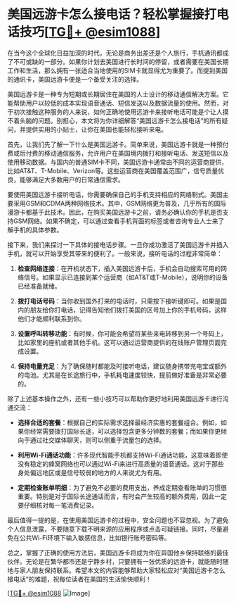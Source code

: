 # 美国远游卡怎么接电话？轻松掌握接打电话技巧[[TG💪+ @esim1088](https://t.me/s/esim1088)]

在当今这个全球化日益加深的时代，无论是商务出差还是个人旅行，手机通讯都成了不可或缺的一部分。如果你计划去美国进行长时间的停留，或者需要在美国长期工作和生活，那么拥有一张适合当地使用的SIM卡就显得尤为重要了。而提到美国的通讯卡，美国远游卡便是一个备受关注的选择。

美国远游卡是一种专为短期或长期居住在美国的人士设计的移动通信解决方案。它能帮助用户以较低的成本实现语音通话、短信发送以及数据流量的使用。然而，对于初次接触这种服务的人来说，如何正确地使用远游卡来接听电话可能是个让人摸不着头脑的问题。别担心，本文将为你详细解答“美国远游卡怎么接电话”的所有疑问，并提供实用的小贴士，让你在美国也能轻松接听来电。

首先，让我们先了解一下什么是美国远游卡。简单来说，美国远游卡就是一种预付费或后付费的移动通信服务，允许用户在美国境内拨打和接听电话、发送短信以及使用移动数据。与国内的普通SIM卡不同，美国远游卡通常由不同的运营商提供，比如AT&T、T-Mobile、Verizon等。这些运营商在美国覆盖范围广，信号质量优良，能够满足大多数用户的日常通信需求。

要使用美国远游卡接听电话，你需要确保自己的手机支持相应的网络制式。美国主要采用GSM和CDMA两种网络技术。其中，GSM网络更为普及，几乎所有的国际漫游卡都基于此技术。因此，在购买美国远游卡之前，请务必确认你的手机是否支持GSM网络。如果不确定，可以通过查看手机背面的标签或者咨询专业人士来了解手机的具体参数。

接下来，我们来探讨一下具体的接电话步骤。一旦你成功激活了美国远游卡并插入手机，就可以开始享受其带来的便利了。一般来说，接听电话的过程非常简单：

1. **检查网络连接**：在开机状态下，插入美国远游卡后，手机会自动搜索可用的网络信号。如果显示已连接到某个运营商（如AT&T或T-Mobile），说明你的设备已经准备就绪。
   
2. **拨打电话号码**：当你收到国外打来的电话时，只需按下接听键即可。如果是国内的朋友给你打电话，记得告知他们拨打美国的区号加上你的手机号码，这样他们才能顺利联系到你。

3. **设置呼叫转移功能**：有时候，你可能会希望将某些来电转移到另一个号码上，比如家里的座机或者其他手机。这可以通过运营商提供的在线账户管理页面完成设置。

4. **保持电量充足**：为了确保随时都能及时接听电话，建议随身携带充电宝或额外的电池。尤其是在长途旅行中，手机耗电速度较快，提前做好准备是非常必要的。

除了上述基本操作之外，还有一些小技巧可以帮助你更好地利用美国远游卡进行沟通交流：

- **选择合适的套餐**：根据自己的实际需求选择最经济实惠的套餐组合。例如，如果你经常需要拨打国际长途，可以选择包含更多分钟数的套餐；而如果你更倾向于通过社交媒体聊天，则可以侧重于流量包的选择。
  
- **利用Wi-Fi通话功能**：许多现代智能手机都支持Wi-Fi通话功能，这意味着即使没有稳定的蜂窝网络也可以通过Wi-Fi来进行高质量的语音通话。这对于那些身处偏远地区或是信号较弱的地方的人来说尤为有用。

- **定期检查账单明细**：为了避免不必要的费用支出，养成定期查看账单的习惯很重要。特别是对于国际长途通话而言，有时会产生较高的额外费用，因此一定要仔细核对每一笔消费记录。

最后值得一提的是，在使用美国远游卡的过程中，安全问题也不容忽视。为了避免个人信息泄露，不要随意下载不明来源的应用程序或点击可疑链接。同时，尽量避免在公共Wi-Fi环境下输入敏感信息，比如银行账号密码等。

总之，掌握了正确的使用方法后，美国远游卡将成为你在异国他乡保持联络的最佳伙伴。无论是在繁华都市还是宁静乡村，只要拥有一张优质的远游卡，就能随时随地与家人朋友保持联系。希望本文的内容能够帮助大家轻松应对“美国远游卡怎么接电话”的难题，祝每位读者在美国的生活愉快顺利！

[[TG💪+ @esim1088](https://t.me/s/esim1088) ![Image](https://i.postimg.cc/4NQfJmqS/Snipaste-2025-05-13-00-14-12.png)]
